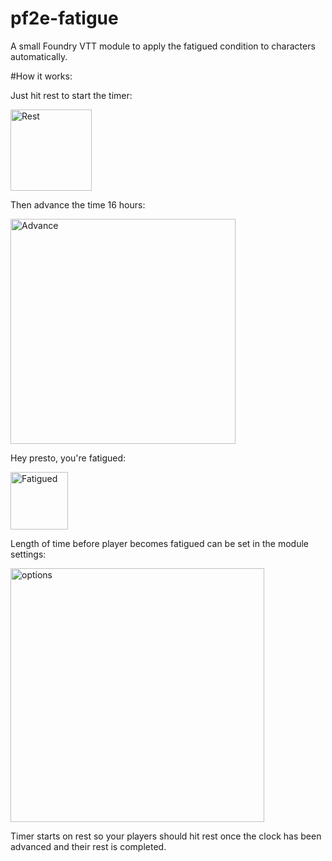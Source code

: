 # pf2e-fatigue
A small Foundry VTT module to apply the fatigued condition to characters automatically.

#How it works:

Just hit rest to start the timer:

<img width="130" alt="Rest" src="https://user-images.githubusercontent.com/29238929/231084571-1fa1efb0-0b6f-4497-9096-c6afcc01602a.PNG">

Then advance the time 16 hours:

<img width="360" alt="Advance" src="https://user-images.githubusercontent.com/29238929/231084612-2870e087-1d6d-450c-a4ba-2268563271a0.PNG">

Hey presto, you're fatigued:

<img width="92" alt="Fatigued" src="https://user-images.githubusercontent.com/29238929/231084642-078d09a4-8c0e-48d1-8994-61235b21d0b4.PNG">

Length of time before player becomes fatigued can be set in the module settings:

<img width="406" alt="options" src="https://user-images.githubusercontent.com/29238929/231084689-178d1aa1-6b88-4d39-aaf6-a6926d68929e.PNG">

Timer starts on rest so your players should hit rest once the clock has been advanced and their rest is completed.
